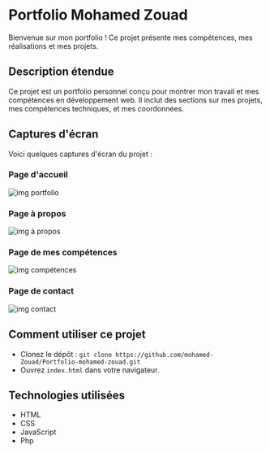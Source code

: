 # Portfolio Mohamed Zouad

Bienvenue sur mon portfolio ! Ce projet présente mes compétences, mes réalisations et mes projets.

## Description étendue

Ce projet est un portfolio personnel conçu pour montrer mon travail et mes compétences en développement web. Il inclut des sections sur mes projets, mes compétences techniques, et mes coordonnées.

## Captures d'écran

Voici quelques captures d'écran du projet :

### Page d'accueil
![img portfolio](https://github.com/user-attachments/assets/d809dbdf-52d4-4322-aa99-8692418e4661)


### Page à propos
![img à propos](https://github.com/user-attachments/assets/b426e793-b854-407f-a2af-10432d28bd3b)


### Page de mes compétences
![img compétences](https://github.com/user-attachments/assets/5d1ffbde-8ab8-4623-96d1-d11a4acdb3dd)


### Page de contact
![img contact](https://github.com/user-attachments/assets/602366fa-1ef0-4c11-a0ff-35406790972b)


## Comment utiliser ce projet

- Clonez le dépôt : `git clone https://github.com/mohamed-Zouad/Portfolio-mohamed-zouad.git`
- Ouvrez `index.html` dans votre navigateur.

## Technologies utilisées

- HTML
- CSS
- JavaScript
- Php
